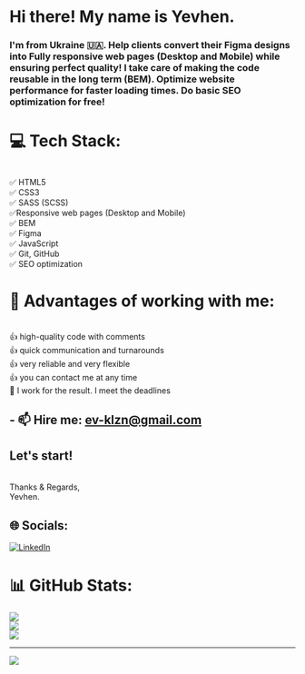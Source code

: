 # Hi there! My name is Yevhen.
### I'm from Ukraine 🇺🇦. Help clients convert their Figma designs into Fully responsive web pages (Desktop and Mobile) while ensuring perfect quality! I take care of making the code reusable in the long term (BEM). Optimize website performance for faster loading times. Do basic SEO optimization for free!

# 💻 Tech Stack:

<br>✅ HTML5
<br>✅ CSS3
<br>✅ SASS (SCSS)
<br>✅Responsive web pages (Desktop and Mobile)
<br>✅ BEM
<br>✅ Figma
<br>✅ JavaScript
<br>✅ Git, GitHub
<br>✅ SEO optimization

# 💫 Advantages of working with me:
<br>👍 high-quality code with comments
<br>👍 quick communication and turnarounds
<br>👍 very reliable and very flexible
<br>👍 you can contact me at any time
<br>🤝 I work for the result. I meet the deadlines

## - 📫 Hire me: ev-klzn@gmail.com

## Let's start!

<br>Thanks & Regards,
<br>Yevhen.

## 🌐 Socials:
[![LinkedIn](https://img.shields.io/badge/LinkedIn-%230077B5.svg?logo=linkedin&logoColor=white)](https://linkedin.com/in/ev-klzn) 
# 📊 GitHub Stats:
![](https://github-readme-stats.vercel.app/api?username=ev-klzn&theme=dark&hide_border=false&include_all_commits=true&count_private=true)<br/>
![](https://github-readme-streak-stats.herokuapp.com/?user=ev-klzn&theme=dark&hide_border=false)<br/>
![](https://github-readme-stats.vercel.app/api/top-langs/?username=ev-klzn&theme=dark&hide_border=false&include_all_commits=true&count_private=true&layout=compact)

---
[![](https://visitcount.itsvg.in/api?id=ev-klzn&icon=0&color=0)](https://visitcount.itsvg.in)

<!-- Proudly created with GPRM ( https://gprm.itsvg.in ) -->
